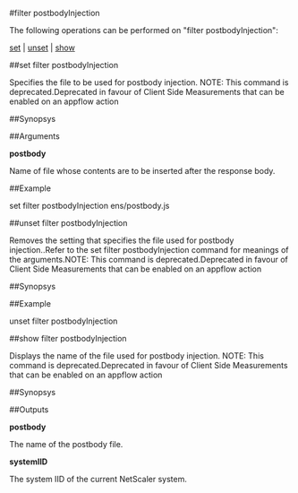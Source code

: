 #filter postbodyInjection

The following operations can be performed on "filter postbodyInjection":


[set](#set-filter-postbodyinjection) | [unset](#unset-filter-postbodyinjection) | [show](#show-filter-postbodyinjection)

##set filter postbodyInjection

Specifies the file to be used for postbody injection. NOTE: This command is deprecated.Deprecated in favour of Client Side Measurements that can be enabled on an appflow action


##Synopsys




##Arguments

<b>postbody</b>
Name of file whose contents are to be inserted after the response body.



##Example

set filter postbodyInjection ens/postbody.js

##unset filter postbodyInjection

Removes the setting that specifies the file used for postbody injection..Refer to the set filter postbodyInjection command for meanings of the arguments.NOTE: This command is deprecated.Deprecated in favour of Client Side Measurements that can be enabled on an appflow action


##Synopsys




##Example

unset filter postbodyInjection

##show filter postbodyInjection

Displays the name of the file used for postbody injection. NOTE: This command is deprecated.Deprecated in favour of Client Side Measurements that can be enabled on an appflow action


##Synopsys




##Outputs

<b>postbody</b>
The name of the postbody file.

<b>systemIID</b>
The system IID of the current NetScaler system.



